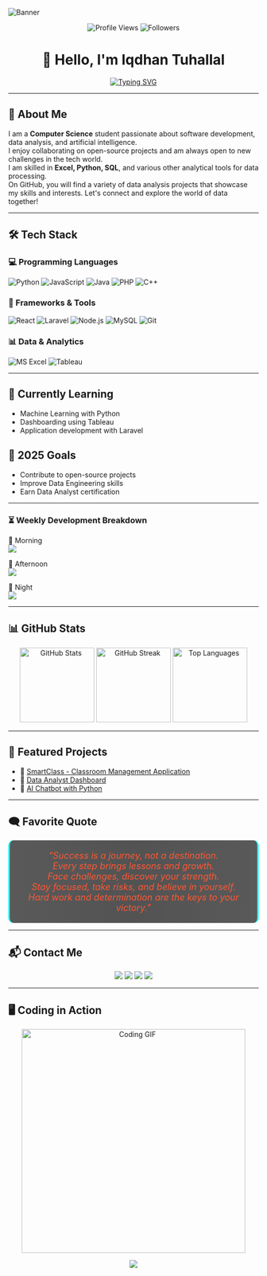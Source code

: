<!-- Banner -->
![Banner](https://capsule-render.vercel.app/api?type=waving&height=250&text=Iqdhan%20Tuhallal%20(@itsmeDhanz)&fontSize=40&fontAlign=50&fontAlignY=40&color=0:0F2027,100:2C5364&fontColor=ffffff&animation=fadeIn&desc=Software%20Developer%20|%20Data%20Analyst%20|%20Front%20End&descAlign=50&descAlignY=65)

<!-- Profile Views & Followers -->
<p align="center">
  <img src="https://komarev.com/ghpvc/?username=itsmeDhanz&label=Profile%20Views&color=blue&style=flat" alt="Profile Views" />
  <img src="https://img.shields.io/github/followers/itsmeDhanz?label=Followers&style=flat&color=brightgreen" alt="Followers" />
</p>

<h1 align="center">👋 Hello, I'm Iqdhan Tuhallal</h1>

<p align="center">
  <a href="https://git.io/typing-svg">
    <img src="https://readme-typing-svg.herokuapp.com?font=Fira+Code&size=22&duration=3000&pause=1000&color=00FFFF&center=true&vCenter=true&width=500&lines=Computer+Science+Student;Software+Developer;Data+Analyst+Enthusiast;Open+Source+Contributor" alt="Typing SVG" />
  </a>
</p>

---

## 🚀 About Me  
I am a **Computer Science** student passionate about software development, data analysis, and artificial intelligence.  
I enjoy collaborating on open-source projects and am always open to new challenges in the tech world.  
I am skilled in **Excel, Python, SQL**, and various other analytical tools for data processing.  
On GitHub, you will find a variety of data analysis projects that showcase my skills and interests. Let's connect and explore the world of data together!

---

## 🛠️ Tech Stack  

### **💻 Programming Languages**  
![Python](https://img.shields.io/badge/Python-3776AB?style=for-the-badge&logo=python&logoColor=white)
![JavaScript](https://img.shields.io/badge/JavaScript-F7DF1E?style=for-the-badge&logo=javascript&logoColor=black)
![Java](https://img.shields.io/badge/Java-007396?style=for-the-badge&logo=java&logoColor=white)
![PHP](https://img.shields.io/badge/PHP-777BB4?style=for-the-badge&logo=php&logoColor=white)
![C++](https://img.shields.io/badge/C++-00599C?style=for-the-badge&logo=c%2B%2B&logoColor=white)

### **🧩 Frameworks & Tools**  
![React](https://img.shields.io/badge/React-61DAFB?style=for-the-badge&logo=react&logoColor=black)
![Laravel](https://img.shields.io/badge/Laravel-FF2D20?style=for-the-badge&logo=laravel&logoColor=white)
![Node.js](https://img.shields.io/badge/Node.js-339933?style=for-the-badge&logo=node.js&logoColor=white)
![MySQL](https://img.shields.io/badge/MySQL-4479A1?style=for-the-badge&logo=mysql&logoColor=white)
![Git](https://img.shields.io/badge/Git-F05032?style=for-the-badge&logo=git&logoColor=white)

### **📊 Data & Analytics**  
![MS Excel](https://img.shields.io/badge/Microsoft_Excel-217346?style=for-the-badge&logo=microsoft-excel&logoColor=white)
![Tableau](https://img.shields.io/badge/Tableau-E97627?style=for-the-badge&logo=tableau&logoColor=white)

---

## 📖 Currently Learning  
- Machine Learning with Python  
- Dashboarding using Tableau  
- Application development with Laravel  

## 🎯 2025 Goals  
- Contribute to open-source projects  
- Improve Data Engineering skills  
- Earn Data Analyst certification  

---

<h3>⏳ Weekly Development Breakdown</h3>

<p>🌅 Morning<br>
<img src="https://img.shields.io/badge/████████████░░░░░░░░░-48%25-blue" />
</p>

<p>🌇 Afternoon<br>
<img src="https://img.shields.io/badge/████████░░░░░░░░░░░░░-32%25-orange" />
</p>

<p>🌃 Night<br>
<img src="https://img.shields.io/badge/█████░░░░░░░░░░░░░░░░-20%25-purple" />
</p>

---

## 📊 GitHub Stats  

<p align="center">
  <img height="150" src="https://github-readme-stats.vercel.app/api?username=itsmeDhanz&show_icons=true&theme=radical&hide_border=true" alt="GitHub Stats"/>
  <img height="150" src="https://github-readme-streak-stats.herokuapp.com/?user=itsmeDhanz&theme=radical&hide_border=true" alt="GitHub Streak"/>
  <img height="150" src="https://github-readme-stats.vercel.app/api/top-langs/?username=itsmeDhanz&layout=compact&theme=radical&hide_border=true" alt="Top Languages"/>
</p>

---

## 🌟 Featured Projects  

- 🔗 [SmartClass - Classroom Management Application](https://github.com/itsmeDhanz/SmartClass)  
- 🔗 [Data Analyst Dashboard](https://github.com/itsmeDhanz/Dashboard-Data-Analyst)  
- 🔗 [AI Chatbot with Python](https://github.com/itsmeDhanz/AI-Chatbot)  

---

## 🗨️ Favorite Quote  

<p align="center" style="font-size: 18px; color: #FF5733; font-style: italic; max-width: 800px; margin: auto; background: linear-gradient(90deg, rgba(20,20,20,0.7) 0%, rgba(40,40,40,0.8) 50%, rgba(20,20,20,0.7) 100%); padding: 20px; border-radius: 10px; border-left: 3px solid #00FFFF; border-right: 3px solid #00FFFF;"> “Success is a journey, not a destination.<br> Every step brings lessons and growth.<br> Face challenges, discover your strength.<br> Stay focused, take risks, and believe in yourself.<br> Hard work and determination are the keys to your victory.” 
</p>

---

## 📬 Contact Me  

<p align="center"> <a href="https://facebook.com/iqdhantuhallal"><img src="https://img.shields.io/badge/Facebook-1877F2?style=for-the-badge&logo=facebook&logoColor=white"></a> <a href="https://instagram.com/iqdhan046"><img src="https://img.shields.io/badge/Instagram-E4405F?style=for-the-badge&logo=instagram&logoColor=white"></a> <a href="mailto:iqdhan046@gmail.com"><img src="https://img.shields.io/badge/Email-D14836?style=for-the-badge&logo=gmail&logoColor=white"></a> <a href="https://linkedin.com/in/yourprofile"><img src="https://img.shields.io/badge/LinkedIn-0A66C2?style=for-the-badge&logo=linkedin&logoColor=white"></a> </p>

---

## 🖥️ Coding in Action  

<p align="center">
  <img src="https://media.giphy.com/media/qgQUggAC3Pfv687qPC/giphy.gif" width="450" alt="Coding GIF"/>
</p>

<p align="center">
  <img src="https://capsule-render.vercel.app/api?type=wave&height=80&color=0:00c6ff,100:0072ff&section=footer" />
</p>
